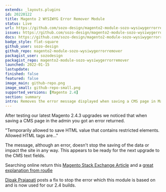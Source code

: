 ```yaml
---
extends: _layouts.plugins
id: 20220122
title: Magento 2 WYSIWYG Error Remover Module
status: Live
url: https://github.com/sozo-design/magento2-module-sozo-wysiwygerrorremover
issues: https://github.com/sozo-design/magento2-module-sozo-wysiwygerrorremover/issues
docs: https://github.com/sozo-design/magento2-module-sozo-wysiwygerrorremover/blob/master/README.md
badge_style: flat-square
github_user: sozo-design
github_repo: magento2-module-sozo-wysiwygerrorremover
packagist_user: sozodesign
packagist_repo: magento2-module-sozo-wysiwygerrorremover
launched: 2022-01-15
lastupdate:
finished: false
featured: false
image_main: github-repo.png
image_small: github-repo-small.png
supported_versions: [Magento 2.4]
section: summary
intro: Removes the error message displayed when saving a CMS page in Magento 2.4.2 or higher.
---
```


After testing our latest Magento 2.4.3 upgrades we noticed that when saving a CMS page in the admin you got an error returned.

"Temporarily allowed to save HTML value that contains restricted elements. Allowed HTML tags are..."

The message, although an error, doesn't stop the saving of the data or impact the site in any way. This appears to be ready for the next upgrade to the CMS text fields.

Searching online return this [Magento Stack Exchange Article](https://magento.stackexchange.com/questions/331918/cms-and-block-content-warning-magento-2-4-2) and a [great explanation from rou6e](https://magento.stackexchange.com/a/332878/90020)

[Dipak Prajapati](https://magento.stackexchange.com/a/350710/90020) posts a fix to stop the error which this module is based on and is now used for our 2.4 builds.
